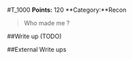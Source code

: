 #T_1000
**Points:** 120
**Category:**Recon
> Who made me ?

##Write up
(TODO)

##External Write ups
